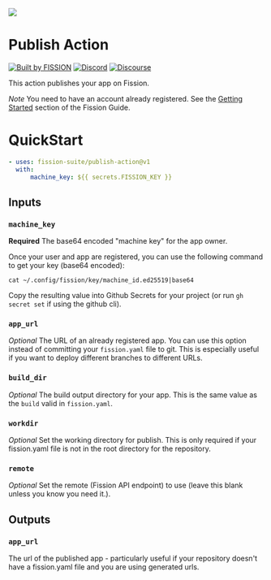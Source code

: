 ![](https://raw.githubusercontent.com/fission-suite/kit/6a20e9af963dd000903b1c6e64f9fbb2102ba472/images/badge-solid-colored.svg)

# Publish Action

[![Built by FISSION](https://img.shields.io/badge/⌘-Built_by_FISSION-purple.svg)](https://fission.codes)
[![Discord](https://img.shields.io/discord/478735028319158273.svg)](https://discord.gg/zAQBDEq)
[![Discourse](https://img.shields.io/discourse/https/talk.fission.codes/topics)](https://talk.fission.codes)

This action publishes your app on Fission. 

*Note* You need to have an account already registered. See the [Getting Started](https://guide.fission.codes/developers/getting-started) section of the Fission Guide.

# QuickStart

``` yaml
- uses: fission-suite/publish-action@v1
  with:
      machine_key: ${{ secrets.FISSION_KEY }}
```

## Inputs 

### `machine_key`

**Required** The base64 encoded "machine key" for the app owner.

Once your user and app are registered, you can use the following command to get your key (base64 encoded):

`cat ~/.config/fission/key/machine_id.ed25519|base64`

Copy the resulting value into Github Secrets for your project (or run `gh secret set` if using the github cli).

### `app_url`

*Optional* The URL of an already registered app. You can use this option instead of committing your `fission.yaml` file to git. This is especially useful if you want to deploy different branches to different URLs. 

### `build_dir`

*Optional* The build output directory for your app. This is the same value as the `build` valid in `fission.yaml`.

### `workdir`

*Optional* Set the working directory for publish. This is only required if your fission.yaml file is not in the root directory for the repository.

### `remote`

*Optional* Set the remote (Fission API endpoint) to use (leave this blank unless you know you need it.).

## Outputs 

### `app_url`

The url of the published app - particularly useful if your repository doesn't have a fission.yaml file and you are using generated urls. 
